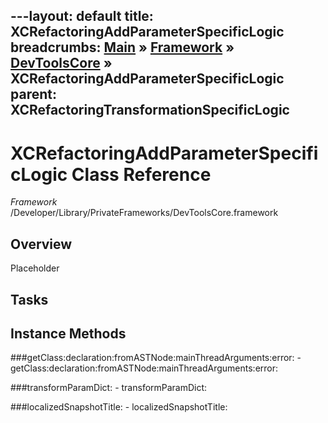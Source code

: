 ---layout: default
title: XCRefactoringAddParameterSpecificLogic
breadcrumbs: <a href="/index.html">Main</a> &raquo; <a href="/Frameworks.html">Framework</a> &raquo; <a href="/Frameworks/DevToolsCore.html">DevToolsCore</a> &raquo; XCRefactoringAddParameterSpecificLogic
parent: XCRefactoringTransformationSpecificLogic 
---
# XCRefactoringAddParameterSpecificLogic Class Reference

*Framework* /Developer/Library/PrivateFrameworks/DevToolsCore.framework

## Overview

Placeholder

## Tasks

## Instance Methods

<a name="-getClass:declaration:fromASTNode:mainThreadArguments:error:"></a>
###getClass:declaration:fromASTNode:mainThreadArguments:error:
    - getClass:declaration:fromASTNode:mainThreadArguments:error:

<a name="-transformParamDict:"></a>
###transformParamDict:
    - transformParamDict:

<a name="-localizedSnapshotTitle:"></a>
###localizedSnapshotTitle:
    - localizedSnapshotTitle:


